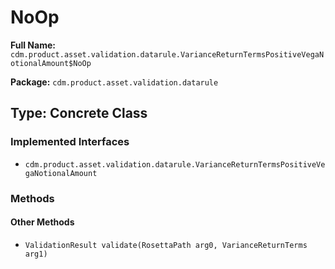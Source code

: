 # NoOp

**Full Name:** `cdm.product.asset.validation.datarule.VarianceReturnTermsPositiveVegaNotionalAmount$NoOp`

**Package:** `cdm.product.asset.validation.datarule`

## Type: Concrete Class

### Implemented Interfaces

- `cdm.product.asset.validation.datarule.VarianceReturnTermsPositiveVegaNotionalAmount`

### Methods

#### Other Methods

- `ValidationResult validate(RosettaPath arg0, VarianceReturnTerms arg1)`

